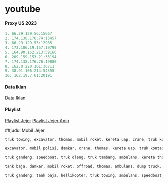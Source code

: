 # youtube


#### Proxy US 2023
```js
1. 66.29.129.56:15667
2. 174.138.176.74:15457
3. 66.29.129.53:12985
4. 172.106.19.157:19790
5. 164.90.152.213:59166
6. 209.159.153.21:33194
7. 174.138.176.76:19880
8. 162.0.220.161:36711
9. 38.91.106.214:54555
10. 162.19.7.61:20191
```


#### Data iklan
[Data Iklan](https://www.prepostseo.com/tool/fake-address-generator)

#### Playlist
[Playlist Jejer](https://youtube.com/playlist?list=PLm1f3GEEI-PNXkX0r5tCwdxFvAr2gpnvb)
[Playlist Jejer Anin](https://youtube.com/playlist?list=PLLO53DDvf_gHPJ-dfQF74koCD3bHdp0hM)


##judul Mobil Jejer

```js
truk towing, excavator, thomas, mobil roket, kereta uap, crane, truk kontainer, offroad, ambulans mobil jejer
```
```js
excavator, mobil polisi, damkar, crane, thomas, kereta uap, truk kontainer, truk tambang, ambulans mobil jejer
```
```js
truk gandeng, speedboat, truk oleng, truk tambang, ambulans, kereta thomas, truk towing, truk tanki mobil jejer
```
```js
tank baja, damkar, mobil roket, offroad, thomas, ambulans, dump truck, bulldozer, kereta uap, crane mobil jejer
```
```js
truk gandeng, tank baja, hellikopter, truk towing, ambulans, speedboat, bulldozer, mobil jeep mobil jejer
```
 
